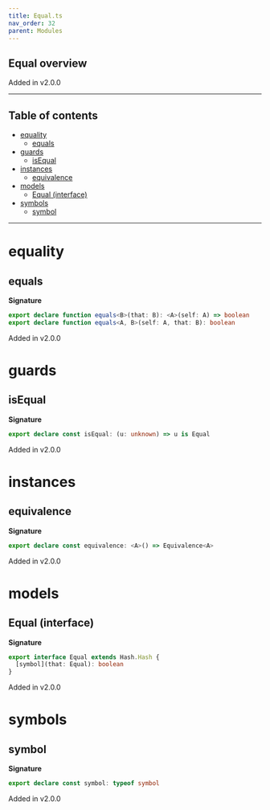 ```yaml
---
title: Equal.ts
nav_order: 32
parent: Modules
---
```


## Equal overview

Added in v2.0.0

---

<h2 class="text-delta">Table of contents</h2>

- [equality](#equality)
  - [equals](#equals)
- [guards](#guards)
  - [isEqual](#isequal)
- [instances](#instances)
  - [equivalence](#equivalence)
- [models](#models)
  - [Equal (interface)](#equal-interface)
- [symbols](#symbols)
  - [symbol](#symbol)

---

# equality

## equals

**Signature**

```ts
export declare function equals<B>(that: B): <A>(self: A) => boolean
export declare function equals<A, B>(self: A, that: B): boolean
```

Added in v2.0.0

# guards

## isEqual

**Signature**

```ts
export declare const isEqual: (u: unknown) => u is Equal
```

Added in v2.0.0

# instances

## equivalence

**Signature**

```ts
export declare const equivalence: <A>() => Equivalence<A>
```

Added in v2.0.0

# models

## Equal (interface)

**Signature**

```ts
export interface Equal extends Hash.Hash {
  [symbol](that: Equal): boolean
}
```

Added in v2.0.0

# symbols

## symbol

**Signature**

```ts
export declare const symbol: typeof symbol
```

Added in v2.0.0
